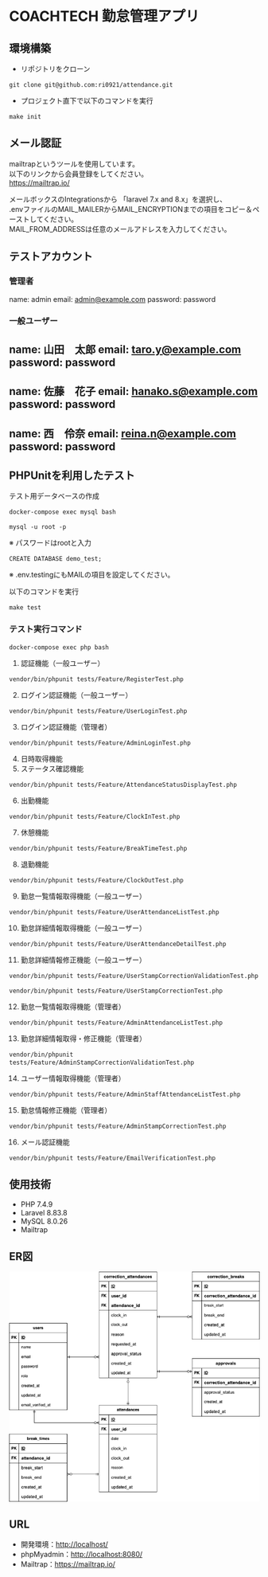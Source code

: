 # COACHTECH 勤怠管理アプリ

## 環境構築

* リポジトリをクローン
```
git clone git@github.com:ri0921/attendance.git
```
* プロジェクト直下で以下のコマンドを実行
```
make init
```

## メール認証
mailtrapというツールを使用しています。<br>
以下のリンクから会員登録をしてください。<br>
https://mailtrap.io/

メールボックスのIntegrationsから 「laravel 7.x and 8.x」を選択し、<br>
.envファイルのMAIL_MAILERからMAIL_ENCRYPTIONまでの項目をコピー＆ペーストしてください。<br>
MAIL_FROM_ADDRESSは任意のメールアドレスを入力してください。

## テストアカウント
### 管理者
name: admin
email: admin@example.com
password: password

### 一般ユーザー
name: 山田　太郎
email: taro.y@example.com
password: password
-------------------------
name: 佐藤　花子
email: hanako.s@example.com
password: password
-------------------------
name: 西　伶奈
email: reina.n@example.com
password: password
-------------------------

## PHPUnitを利用したテスト
テスト用データベースの作成
```
docker-compose exec mysql bash
```
```
mysql -u root -p
```
※ パスワードはrootと入力
```
CREATE DATABASE demo_test;
```
※ .env.testingにもMAILの項目を設定してください。

以下のコマンドを実行
```
make test
```

### テスト実行コマンド
```
docker-compose exec php bash
```
1. 認証機能（一般ユーザー）
```
vendor/bin/phpunit tests/Feature/RegisterTest.php
```
2. ログイン認証機能（一般ユーザー）
```
vendor/bin/phpunit tests/Feature/UserLoginTest.php
```
3. ログイン認証機能（管理者）
```
vendor/bin/phpunit tests/Feature/AdminLoginTest.php
```
4. 日時取得機能
5. ステータス確認機能
```
vendor/bin/phpunit tests/Feature/AttendanceStatusDisplayTest.php
```
6. 出勤機能
```
vendor/bin/phpunit tests/Feature/ClockInTest.php
```
7. 休憩機能
```
vendor/bin/phpunit tests/Feature/BreakTimeTest.php
```
8. 退勤機能
```
vendor/bin/phpunit tests/Feature/ClockOutTest.php
```
9. 勤怠一覧情報取得機能（一般ユーザー）
```
vendor/bin/phpunit tests/Feature/UserAttendanceListTest.php
```
10. 勤怠詳細情報取得機能（一般ユーザー）
```
vendor/bin/phpunit tests/Feature/UserAttendanceDetailTest.php
```
11. 勤怠詳細情報修正機能（一般ユーザー）
```
vendor/bin/phpunit tests/Feature/UserStampCorrectionValidationTest.php
```
```
vendor/bin/phpunit tests/Feature/UserStampCorrectionTest.php
```
12. 勤怠一覧情報取得機能（管理者）
```
vendor/bin/phpunit tests/Feature/AdminAttendanceListTest.php
```
13. 勤怠詳細情報取得・修正機能（管理者）
```
vendor/bin/phpunit tests/Feature/AdminStampCorrectionValidationTest.php
```
14. ユーザー情報取得機能（管理者）
```
vendor/bin/phpunit tests/Feature/AdminStaffAttendanceListTest.php
```
15. 勤怠情報修正機能（管理者）
```
vendor/bin/phpunit tests/Feature/AdminStampCorrectionTest.php
```
16. メール認証機能
```
vendor/bin/phpunit tests/Feature/EmailVerificationTest.php
```


## 使用技術
* PHP 7.4.9
* Laravel 8.83.8
* MySQL 8.0.26
* Mailtrap


## ER図
![ER図](attendance.png)


## URL
* 開発環境：<http://localhost/>
* phpMyadmin：<http://localhost:8080/>
* Mailtrap：<https://mailtrap.io/>
